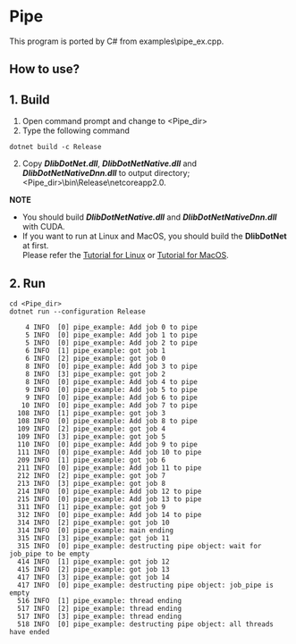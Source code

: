 ﻿# Pipe
 
This program is ported by C# from examples\pipe_ex.cpp.

## How to use?

## 1. Build

1. Open command prompt and change to &lt;Pipe_dir&gt;
1. Type the following command
````
dotnet build -c Release
````
2. Copy ***DlibDotNet.dll***, ***DlibDotNetNative.dll*** and ***DlibDotNetNativeDnn.dll*** to output directory; &lt;Pipe_dir&gt;\bin\Release\netcoreapp2.0.

**NOTE**  
- You should build ***DlibDotNetNative.dll*** and ***DlibDotNetNativeDnn.dll*** with CUDA.
- If you want to run at Linux and MacOS, you should build the **DlibDotNet** at first.  
Please refer the [Tutorial for Linux](https://github.com/takuya-takeuchi/DlibDotNet/wiki/Tutorial-for-Linux) or [Tutorial for MacOS](https://github.com/takuya-takeuchi/DlibDotNet/wiki/Tutorial-for-MacOS).

## 2. Run

````
cd <Pipe_dir>
dotnet run --configuration Release

    4 INFO  [0] pipe_example: Add job 0 to pipe
    5 INFO  [0] pipe_example: Add job 1 to pipe
    5 INFO  [0] pipe_example: Add job 2 to pipe
    6 INFO  [1] pipe_example: got job 1
    6 INFO  [2] pipe_example: got job 0
    8 INFO  [0] pipe_example: Add job 3 to pipe
    8 INFO  [3] pipe_example: got job 2
    8 INFO  [0] pipe_example: Add job 4 to pipe
    9 INFO  [0] pipe_example: Add job 5 to pipe
    9 INFO  [0] pipe_example: Add job 6 to pipe
   10 INFO  [0] pipe_example: Add job 7 to pipe
  108 INFO  [1] pipe_example: got job 3
  108 INFO  [0] pipe_example: Add job 8 to pipe
  109 INFO  [2] pipe_example: got job 4
  109 INFO  [3] pipe_example: got job 5
  110 INFO  [0] pipe_example: Add job 9 to pipe
  111 INFO  [0] pipe_example: Add job 10 to pipe
  209 INFO  [1] pipe_example: got job 6
  211 INFO  [0] pipe_example: Add job 11 to pipe
  212 INFO  [2] pipe_example: got job 7
  213 INFO  [3] pipe_example: got job 8
  214 INFO  [0] pipe_example: Add job 12 to pipe
  215 INFO  [0] pipe_example: Add job 13 to pipe
  311 INFO  [1] pipe_example: got job 9
  312 INFO  [0] pipe_example: Add job 14 to pipe
  314 INFO  [2] pipe_example: got job 10
  314 INFO  [0] pipe_example: main ending
  315 INFO  [3] pipe_example: got job 11
  315 INFO  [0] pipe_example: destructing pipe object: wait for job_pipe to be empty
  414 INFO  [1] pipe_example: got job 12
  415 INFO  [2] pipe_example: got job 13
  417 INFO  [3] pipe_example: got job 14
  417 INFO  [0] pipe_example: destructing pipe object: job_pipe is empty
  516 INFO  [1] pipe_example: thread ending
  517 INFO  [2] pipe_example: thread ending
  517 INFO  [3] pipe_example: thread ending
  518 INFO  [0] pipe_example: destructing pipe object: all threads have ended
````
